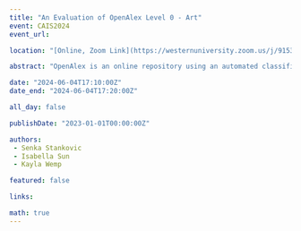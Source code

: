 ```yaml
---
title: "An Evaluation of OpenAlex Level 0 - Art"
event: CAIS2024
event_url: 

location: "[Online, Zoom Link](https://westernuniversity.zoom.us/j/91531028175)"

abstract: "OpenAlex is an online repository using an automated classification system. Our findings suggest that the system has significant hierarchical and semantic shortcomings identified through a mixed-method research approach. This approach utilized qualitative and quantitative research methods to provide a holistic evaluation of the system, gauging its effectiveness in indexing papers. Moreover, we provide key insights into how improvements can be made to render OpenAlex an effective and usable classification system."

date: "2024-06-04T17:10:00Z"
date_end: "2024-06-04T17:20:00Z"

all_day: false

publishDate: "2023-01-01T00:00:00Z"

authors:
 - Senka Stankovic
 - Isabella Sun
 - Kayla Wemp

featured: false

links:

math: true
---
```


